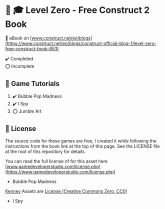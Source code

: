 # :notebook_with_decorative_cover: :mortar_board: Level Zero - Free Construct 2 Book

:link: eBook on [www.construct.net/en/blogs](https://www.construct.net/en/blogs/construct-official-blog-1/level-zero-free-construct-book-853)

:heavy_check_mark: Completed  
:o: Incomplete

## :beginner: Game Tutorials

1. :heavy_check_mark: Bubble Pop Madness
2. :heavy_check_mark: I Spy
3. :o: Jumble Art

## :page_with_curl: License

The source code for these games are free, I created it while following the instructions from the book link at the top of this page. See the LICENSE file at the root of this repository for details.

You can read the full license of for this asset here [www.gamedeveloperstudio.com/license.php](https://www.gamedeveloperstudio.com/license.php)

- Bubble Pop Madness

[Kenney](www.kenney.nl) Assets are [License (Creative Commons Zero, CC0)](http://creativecommons.org/publicdomain/zero/1.0/)

- I Spy
